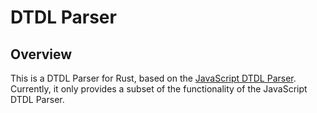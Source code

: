 # DTDL Parser

## Overview

This is a DTDL Parser for Rust, based on the [JavaScript DTDL Parser](https://github.com/Azure/azure-sdk-for-js/tree/%40azure/dtdl-parser_1.0.0-beta.2/sdk/digitaltwins/dtdl-parser).  Currently, it only provides a subset of the functionality of the JavaScript DTDL Parser.
